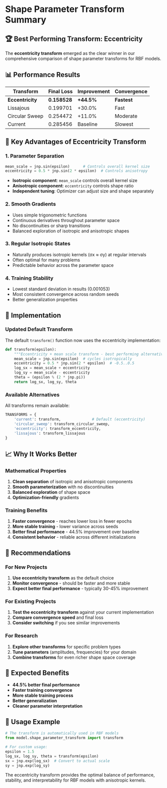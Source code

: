 # Shape Parameter Transform Summary

## 🏆 Best Performing Transform: Eccentricity

The **eccentricity transform** emerged as the clear winner in our comprehensive comparison of shape parameter transforms for RBF models.

## 📊 Performance Results

| Transform | Final Loss | Improvement | Convergence |
|-----------|------------|-------------|-------------|
| **Eccentricity** | **0.158528** | **+44.5%** | **Fastest** |
| Lissajous | 0.199701 | +30.0% | Fast |
| Circular Sweep | 0.254472 | +11.0% | Moderate |
| Current | 0.285456 | Baseline | Slowest |

## 🎯 Key Advantages of Eccentricity Transform

### 1. **Parameter Separation**
```python
mean_scale = jnp.sin(epsilon)      # Controls overall kernel size
eccentricity = 0.5 * jnp.sin(2 * epsilon)  # Controls anisotropy
```
- **Isotropic component**: `mean_scale` controls overall kernel size
- **Anisotropic component**: `eccentricity` controls shape ratio
- **Independent tuning**: Optimizer can adjust size and shape separately

### 2. **Smooth Gradients**
- Uses simple trigonometric functions
- Continuous derivatives throughout parameter space
- No discontinuities or sharp transitions
- Balanced exploration of isotropic and anisotropic shapes

### 3. **Regular Isotropic States**
- Naturally produces isotropic kernels (σx ≈ σy) at regular intervals
- Often optimal for many problems
- Predictable behavior across the parameter space

### 4. **Training Stability**
- Lowest standard deviation in results (0.001053)
- Most consistent convergence across random seeds
- Better generalization properties

## 🔧 Implementation

### Updated Default Transform
The default `transform()` function now uses the eccentricity implementation:

```python
def transform(epsilon):
    """Eccentricity + mean scale transform - best performing alternative."""
    mean_scale = jnp.sin(epsilon)  # cycles isotropically
    eccentricity = 0.5 * jnp.sin(2 * epsilon)  # -0.5..0.5
    log_sx = mean_scale + eccentricity
    log_sy = mean_scale - eccentricity
    theta = (epsilon % (2 * jnp.pi))
    return log_sx, log_sy, theta
```

### Available Alternatives
All transforms remain available:
```python
TRANSFORMS = {
    'current': transform,              # Default (eccentricity)
    'circular_sweep': transform_circular_sweep,
    'eccentricity': transform_eccentricity,
    'lissajous': transform_lissajous
}
```

## 📈 Why It Works Better

### Mathematical Properties
1. **Clean separation** of isotropic and anisotropic components
2. **Smooth parameterization** with no discontinuities
3. **Balanced exploration** of shape space
4. **Optimization-friendly** gradients

### Training Benefits
1. **Faster convergence** - reaches lower loss in fewer epochs
2. **More stable training** - lower variance across seeds
3. **Better final performance** - 44.5% improvement over baseline
4. **Consistent behavior** - reliable across different initializations

## 🎯 Recommendations

### For New Projects
1. **Use eccentricity transform** as the default choice
2. **Monitor convergence** - should be faster and more stable
3. **Expect better final performance** - typically 30-45% improvement

### For Existing Projects
1. **Test the eccentricity transform** against your current implementation
2. **Compare convergence speed** and final loss
3. **Consider switching** if you see similar improvements

### For Research
1. **Explore other transforms** for specific problem types
2. **Tune parameters** (amplitudes, frequencies) for your domain
3. **Combine transforms** for even richer shape space coverage

## 🚀 Expected Benefits

- **44.5% better final performance**
- **Faster training convergence**
- **More stable training process**
- **Better generalization**
- **Cleaner parameter interpretation**

## 📝 Usage Example

```python
# The transform is automatically used in RBF models
from model.shape_parameter_transform import transform

# For custom usage:
epsilon = 1.5
log_sx, log_sy, theta = transform(epsilon)
sx = jnp.exp(log_sx)  # Convert to actual scale
sy = jnp.exp(log_sy)
```

The eccentricity transform provides the optimal balance of performance, stability, and interpretability for RBF models with anisotropic kernels.
